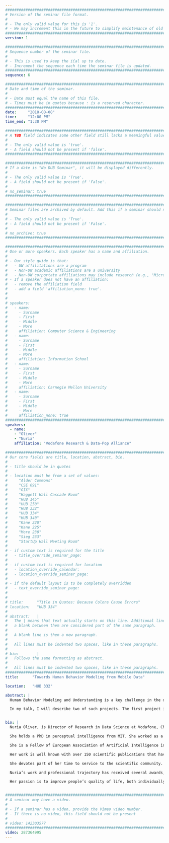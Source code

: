 ```yaml
---
################################################################################
# Version of the seminar file format.
#
# - The only valid value for this is '1'.
# - We may increment this in the future to simplify maintenance of old seminars.
################################################################################
version: 1

################################################################################
# Sequence number of the seminar file.
#
# - This is used to keep the iCal up to date.
# - Increment the sequence each time the seminar file is updated.
################################################################################
sequence: 6

################################################################################
# Date and time of the seminar.
#
# - Date must equal the name of this file.
# - Times must be in quotes because : is a reserved character.
################################################################################
date:     "2018-08-08"
time:     "12:00 PM"
time_end: "1:30 PM"

################################################################################
# A TBD field indicates some other field still lacks a meaningful value.
#
# - The only valid value is 'true'.
# - A field should not be present if 'false'.
################################################################################

################################################################################
# If a date is "No DUB Seminar", it will be displayed differently.
#
# - The only valid value is 'True'.
# - A field should not be present if 'False'.
#
# no_seminar: true
################################################################################

################################################################################
# Seminar files are archived by default. Add this if a seminar should not be.
#
# - The only valid value is 'True'.
# - A field should not be present if 'False'.
#
# no_archive: true
################################################################################

################################################################################
# One or more speakers. Each speaker has a name and affiliation.
#
# - Our style guide is that:
#   - UW affilitations are a program
#   - Non-UW academic affiliations are a university
#   - Non-UW corportate affiliations may include research (e.g., "Microsoft Research")
# - If a speaker does not have an affiliation:
#   - remove the affiliation field
#   - add a field 'affiliation_none: true'.
#
#
# speakers:
#   - name: 
#     - Surname
#     - First
#     - Middle
#     - More
#     affiliation: Computer Science & Engineering 
#   - name: 
#     - Surname
#     - First
#     - Middle
#     - More
#     affiliation: Information School 
#   - name: 
#     - Surname
#     - First
#     - Middle
#     - More
#     affiliation: Carnegie Mellon University 
#   - name:
#     - Surname
#     - First
#     - Middle
#     - More
#     affiliation_none: true
################################################################################
speakers:
  - name:
    - "Oliver"
    - "Nuria"
    affiliation: "Vodafone Research & Data-Pop Alliance"

################################################################################
# Our core fields are title, location, abstract, bio.
#
# - title should be in quotes
#
# - location must be from a set of values:
#     "Alder Commons"
#     "CSE 691"
#     "GIX"
#     "Haggett Hall Cascade Room"
#     "HUB 145"
#     "HUB 250"
#     "HUB 332"
#     "HUB 334"
#     "HUB 340"
#     "Kane 220"
#     "Kane 225"
#     "More 230"
#     "Sieg 233"
#     "StartUp Hall Meeting Room"
#
# - if custom text is required for the title
#   - title_override_seminar_page:
#
# - if custom text is required for location
#   - location_override_calendar:
#   - location_override_seminar_page:
#
# - if the default layout is to be completely overridden
#   - text_override_seminar_page:
#
#
# title:      "Title in Quotes: Because Colons Cause Errors"
# location:   "HUB 334"
#
# abstract:   |
#   The | means that text actually starts on this line. Additional lines without
#   a blank between them are considered part of the same paragraph.
#
#   A blank line is then a new paragraph.
#
#   All lines must be indented two spaces, like in these paragraphs.
#
# bio:        |
#   Follows the same formatting as abstract.
#
#   All lines must be indented two spaces, like in these paragraphs.
################################################################################
title:      "Towards Human Behavior Modeling from Mobile Data"

location:   "HUB 332"

abstract: |
  Human Behavior Modeling and Understanding is a key challenge in the development of intelligent systems and a great asset to help us make better decisions.  Over the course of the past 22 years, I have worked on building automatic data-driven machine-learning based models of human behaviors for a variety of applications, including smart rooms, smart cars, smart offices, smart mobile phones and smart cities.

  In my talk, I will describe two of such projects. The first project is a smartphone app to automatically detect boredom. This project was received the best paper award at Ubicomp 2015. The second project focuses on automatically detecting crime hotspots in a city through mobile data.


bio: |
  Nuria Oliver, is Director of Research in Data Science at Vodafone, Chief Data Scientist at Data-Pop Alliance and Chief Scientific Advisor at the Vodafone Institute.  She has over 20 years of research experience in the areas of human behavior modeling and prediction from data and human-computer interaction.

  She holds a PhD in perceptual intelligence from MIT. She worked as a researcher at Microsoft Research, as the first female Scientific Director at Telefonica R&D and the first Chief Data Scientist at Data-Pop Alliance and Director of Research in Data Science at Vodafone. In addition, she is Chief Scientific Advisor to the Vodafone Institute. 

  She is a Fellow of European Association of Artificial Intelligence in 2016, the IEEE and the ACM, and a member of the Spanish Royal Academy of Engineering.

  Her work is well known with over 150 scientific publications that have received more than 14600 citations and a ten best paper award nominations and awards. She is named inventor of 40 filed patents and she is a regular keynote speaker at international conferences. She is an advisor to several computer science departments in Spain, UK and Portugal. She is also an advisor to the Spanish Government on the strategic research plan and on Artificial Intelligence and Big Data.

  She devotes part of her time to service to the scientific community. She has held/will hold a co-chair role of 16 ACM/IEEE international conferences and is a member of the program committee of the top international conferences in her field.

  Nuria’s work and professional trajectory has received several awards, including the MIT TR100 (today TR35) Young Innovator Award (2004), the Rising Talent award by the Women’s Forum for the Economy and Society (2009), the European Digital Woman of the Year award (2016) and the Spanish National Computer Science Angela Robles Award (2016). She has been named one of the top 11 Artificial Intelligence influencers worldwide by Pioneering Minds (2017), one of Spanish wonderful minds in technology by EL PAIS newspaper (2017), “an outstanding female director in technology” (El PAIS, 2012), one of “100 leaders for the future” (Capital, 2009) and one of the “40 youngsters who will mark the next millennium” (El PAIS, 1999).

  Her passion is to improve people’s quality of life, both individually and collectively, through technology. She is also passionate about scientific outreach. Hence, she regularly collaborates with the media (press, radio, TV) and gives non-technical talks about science and technology to broad audiences, and particularly to teenagers, with a special interest on girls.


################################################################################
# A seminar may have a video.
#
# - If a seminar has a video, provide the Vimeo video number.
# - If there is no video, this field should not be present
#
# video: 142303577
################################################################################
video: 287364995
---
```

